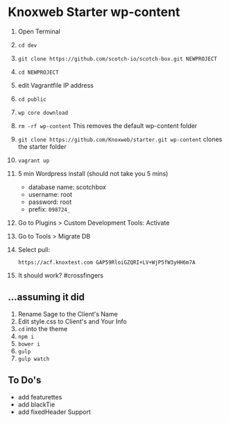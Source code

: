 # Knoxweb Starter wp-content

1. Open Terminal
2. `cd dev`
3. `git clone https://github.com/scotch-io/scotch-box.git NEWPROJECT`
4. `cd NEWPROJECT`
5. edit Vagrantfile IP address
6. `cd public`
7. `wp core download`
8. `rm -rf wp-content` This removes the default wp-content folder
9. `git clone https://github.com/Knoxweb/starter.git wp-content` clones the starter folder
10. `vagrant up`
11. 5 min Wordpress install (should not take you 5 mins)

    - database name: scotchbox
    - username: root
    - password: root
    - prefix: `098724_`

12. Go to Plugins > Custom Development Tools: Activate
13. Go to Tools > Migrate DB
14. Select pull:

    `https://acf.knoxtest.com
     GAP59RloiGZQRI+LV+WjP5fW3yHH6m7A`

15. It should work? #crossfingers


## ...assuming it did

1. Rename Sage to the Client's Name
2. Edit style.css to Client's and Your Info
3. `cd` into the theme
4. `npm i`
5. `bower i`
6. `gulp`
7. `gulp watch`


## To Do's
   - add featurettes
   - add blackTie
   - add fixedHeader Support
